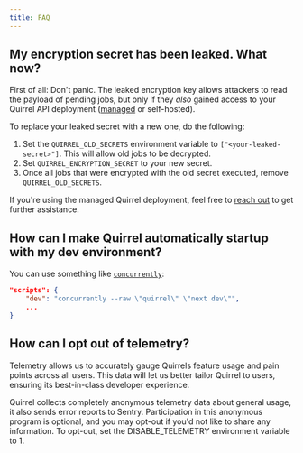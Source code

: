 ```yaml
---
title: FAQ
---
```


## My encryption secret has been leaked. What now?

First of all: Don't panic. The leaked encryption key allows attackers to read the payload of pending jobs, but only if they *also* gained access to your Quirrel API deployment ([managed](https://quirrel.dev) or self-hosted).

To replace your leaked secret with a new one, do the following:

1. Set the `QUIRREL_OLD_SECRETS` environment variable to `["<your-leaked-secret>"]`. This will allow old jobs to be decrypted.
2. Set `QUIRREL_ENCRYPTION_SECRET` to your new secret.
3. Once all jobs that were encrypted with the old secret executed, remove `QUIRREL_OLD_SECRETS`.

If you're using the managed Quirrel deployment, feel free to [reach out](mailto:info@quirrel.dev) to get further assistance.

## How can I make Quirrel automatically startup with my dev environment?

You can use something like [`concurrently`](https://github.com/kimmobrunfeldt/concurrently):

```json
"scripts": {
    "dev": "concurrently --raw \"quirrel\" \"next dev\"",
    ...
}
```

## How can I opt out of telemetry?

Telemetry allows us to accurately gauge Quirrels feature usage and pain points across all users.
This data will let us better tailor Quirrel to users, ensuring its best-in-class developer experience.

Quirrel collects completely anonymous telemetry data about general usage, it also sends error reports to Sentry.
Participation in this anonymous program is optional, and you may opt-out if you'd not like to share any information.
To opt-out, set the DISABLE_TELEMETRY environment variable to 1.
